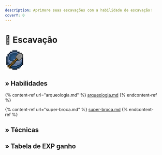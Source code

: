 ```yaml
---
description: Aprimore suas escavações com a habilidade de escavação!
coverY: 0
---
```


# 🏺 Escavação

![](../../../../.gitbook/assets/ExcavationSkill.webp)

## » Habilidades

{% content-ref url="arqueologia.md" %}
[arqueologia.md](arqueologia.md)
{% endcontent-ref %}

{% content-ref url="super-broca.md" %}
[super-broca.md](super-broca.md)
{% endcontent-ref %}

## » Técnicas

## » Tabela de EXP ganho
